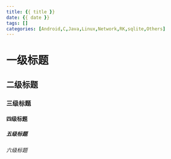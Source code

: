 ```yaml
---
title: {{ title }}
date: {{ date }}
tags: []
categories: [Android,C,Java,Linux,Network,RK,sqlite,Others]
---
```



# 一级标题

## 二级标题

### 三级标题

#### 四级标题 

##### 五级标题

###### 六级标题


<!-- more -->



